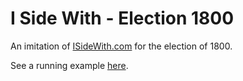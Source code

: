 # I Side With - Election 1800
An imitation of [ISideWith.com](https://isidewith.com) for the election of 1800.

See a running example [here](http://kethinov.com/election1800.php).